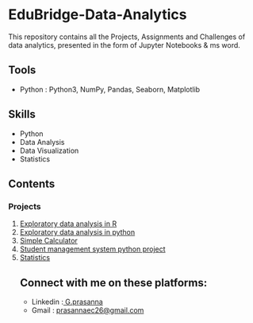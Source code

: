  
<html>
  <head>
     <h1>EduBridge-Data-Analytics</h1>
  </head>
  <body >
     This repository contains all the Projects, Assignments and Challenges of data analytics, presented in the form of Jupyter Notebooks & ms word. 
  <body/>
  <head>
     <h2>Tools</h2>
  </head>
  <body>
     <ul>
      <li>Python : Python3, NumPy, Pandas, Seaborn, Matplotlib</li>
     </ul>
  <head>
     <h2>Skills</h2>
  </head>
  <body>
     <ul>
      <li>Python</li>  
      <li>Data Analysis</li>  
      <li>Data Visualization</li>  
      <li>Statistics</li>
     </ul>
  <body/>
  <head>
   <h2>Contents</h2>
   <h3>Projects</h3>
  </head
  <body>
     <ol><li><a href="https://github.com/Prasannaec26/EduBridge-Data-Analytics/tree/main/Projects/Exploratory%20data%20analysis%20in%20R">Exploratory data analysis in R </a></li>
      <li><a href="https://github.com/Prasannaec26/EduBridge-Data-Analytics/tree/main/Projects/Exploratory%20data%20analysis%20in%20python">Exploratory data analysis in python</a></li>
      <li><a href="https://github.com/Prasannaec26/EduBridge-Data-Analytics/tree/main/Projects/Simple%20Calculator">Simple Calculator </a></li>
      <li><a href="https://github.com/Prasannaec26/EduBridge-Data-Analytics/blob/main/Projects/Student%20management%20system%20python%20project.ipynb">Student management system python project </a></li>
     <li><a href="https://github.com/Prasannaec26/EduBridge-Data-Analytics/tree/main/Projects/Statistics">Statistics </a></li>
  </body>
  <head>
     <h2>Connect with me on these platforms:</h2>
  </head>
  <body>
     <ul>
      <li> Linkedin :<a href="https://www.linkedin.com/in/g-prasanna-2b847a21b/"> G.prasanna </a> </li> 
      <li> Gmail : <a href="mailto: prasannaec26@gmail.com"> prasannaec26@gmail.com </a> </li>
     </ul>
  <body/> 
</html>
    
